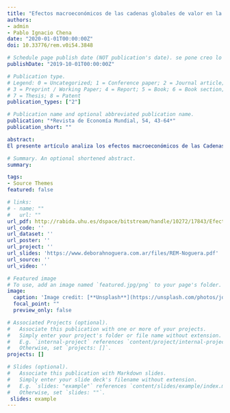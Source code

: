 ```yaml
---
title: "Efectos macroeconómicos de las cadenas globales de valor en la balanza comercial"
authors:
- admin
- Pablo Ignacio Chena
date: "2020-01-01T00:00:00Z"
doi: 10.33776/rem.v0i54.3848

# Schedule page publish date (NOT publication's date). se pone creo lo programado para ser publicado por la revista
publishDate: "2019-10-01T00:00:00Z"

# Publication type.
# Legend: 0 = Uncategorized; 1 = Conference paper; 2 = Journal article;
# 3 = Preprint / Working Paper; 4 = Report; 5 = Book; 6 = Book section;
# 7 = Thesis; 8 = Patent
publication_types: ["2"]

# Publication name and optional abbreviated publication name.
publication: "*Revista de Economía Mundial, 54, 43-64*"
publication_short: ""

abstract:
El presente artículo analiza los efectos macroeconómicos de las Cadenas Globales de Valor (CGV) sobre la balanza comercial, conjuntamente con la influencia de las mismas en las políticas económicas que tradicionalmente se diseñaron para modificar su resultado (por ejemplo: la devaluación real de la moneda doméstica). Con este objetivo se estima el impacto de las CGV en la balanza comercial en 48 países de América, Europa, Asia y Oceanía, durante el período 1995-2011. Los resultados alcanzados muestran que una mayor participación en las mismas genera un efecto directo de aumento del déficit de balanza comercial y, como efectos indirectos, un incremento en la elasticidad ingreso de las demandas por exportaciones e importaciones, conjuntamente con una disminución en la sensibilidad

# Summary. An optional shortened abstract.
summary: 

tags:
- Source Themes
featured: false

# links:
# - name: ""
#   url: ""
url_pdf: http://rabida.uhu.es/dspace/bitstream/handle/10272/17843/Efectos.pdf?sequence=2
url_code: ''
url_dataset: ''
url_poster: ''
url_project: ''
url_slides: 'https://www.deborahnoguera.com.ar/files/REM-Noguera.pdf'
url_source: ''
url_video: ''

# Featured image
# To use, add an image named `featured.jpg/png` to your page's folder. 
image:
  caption: 'Image credit: [**Unsplash**](https://unsplash.com/photos/jdD8gXaTZsc)'
  focal_point: ""
  preview_only: false

# Associated Projects (optional).
#   Associate this publication with one or more of your projects.
#   Simply enter your project's folder or file name without extension.
#   E.g. `internal-project` references `content/project/internal-project/index.md`.
#   Otherwise, set `projects: []`.
projects: []

# Slides (optional).
#   Associate this publication with Markdown slides.
#   Simply enter your slide deck's filename without extension.
#   E.g. `slides: "example"` references `content/slides/example/index.md`.
#   Otherwise, set `slides: ""`.
 slides: example
---
```

